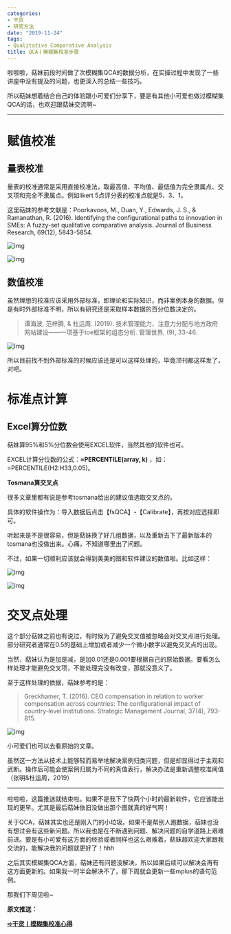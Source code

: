 ```yaml
---
categories:
- 干货
- 研究方法
date: "2019-11-24"
tags:
- Qualitative Comparative Analysis
title: QCA丨模糊集校准步骤
---
```

啦啦啦，萜妹前段时间做了次模糊集QCA的数据分析，在实操过程中发现了一些讲座中没有提及的问题，也更深入的总结一些技巧。

<!--more-->

所以萜妹想着结合自己的体验跟小可爱们分享下，要是有其他小可爱也做过模糊集QCA的话，也欢迎跟萜妹交流啊~

---

# **赋值校准**

## **量表校准**

量表的校准通常是采用直接校准法，取最高值、平均值、最低值为完全隶属点、交叉项和完全不隶属点。例如likert 5点评分表的校准点就是5、3、1。

这里萜妹的参考文献是：Poorkavoos, M., Duan, Y., Edwards, J. S., & Ramanathan, R. (2016). Identifying the configurational paths to innovation in SMEs: A fuzzy-set qualitative comparative analysis. Journal of Business Research, 69(12), 5843-5854.

![img](https://tie-1315290370.cos.ap-beijing.myqcloud.com/TIE/202309112326944.png)

![img](https://tie-1315290370.cos.ap-beijing.myqcloud.com/TIE/202309112326016.png)

## **数值校准**

虽然理想的校准应该采用外部标准，即理论和实际知识，而非案例本身的数据。但是有时外部标准不明，所以有研究还是采取样本数据的百分位数决定的。

> 谭海波, 范梓腾, & 杜运周. (2019). 技术管理能力、注意力分配与地方政府网站建设——一项基于toe框架的组态分析. 管理世界, (9), 33-46.

![img](https://tie-1315290370.cos.ap-beijing.myqcloud.com/TIE/202309112326044.png)

所以目前找不到外部标准的时候应该还是可以这样处理的，毕竟顶刊都这样发了，对吧。

# **标准点计算**

## **Excel算分位数**

萜妹算95%和5%分位数会使用EXCEL软件，当然其他的软件也可。

EXCEL计算分位数的公式：**=PERCENTILE(array, k)** ，如：=PERCENTILE(H2:H33,0.05)。

**Tosmana算交叉点**

很多文章里都有说是参考tosmana给出的建议值选取交叉点的。

具体的软件操作为：导入数据后点击【fsQCA】-【Calibrate】，再按对应选择即可。

听起来是不是很容易，但是萜妹换了好几组数据，以及重新去下了最新版本的tosmana也没做出来。心痛，不知道哪里出了问题。

不过，如果一切顺利应该就会得到美美的图和软件建议的数值啦。比如这样：

![img](https://tie-1315290370.cos.ap-beijing.myqcloud.com/TIE/202309112326926.png)

![img](https://tie-1315290370.cos.ap-beijing.myqcloud.com/TIE/202309112326731.png)

# **交叉点处理**

这个部分萜妹之前也有说过，有时候为了避免交叉值被忽略会对交叉点进行处理。部分研究者通常在0.5的基础上增加或者减少一个微小数字以避免交叉点的出现。

当然，萜妹认为是加是减，是加0.01还是0.001要根据自己的原始数据。要看怎么样处理才能避免交叉项，不能处理完没有改变，那就没意义了。

至于这样处理的依据，萜妹参考的是：

> Greckhamer, T. (2016). CEO compensation in relation to worker compensation across countries: The configurational impact of country‐level institutions. Strategic Management Journal, 37(4), 793-815.

![img](https://tie-1315290370.cos.ap-beijing.myqcloud.com/TIE/202309112326636.png)

小可爱们也可以去看原始的文章。

虽然这一方法从技术上能够轻而易举地解决案例归类问题，但是却显得过于主观和武断。操作后可能会使案例归属为不同的真值表行，解决办法是重新调整校准阈值（张明&杜运周，2019）

------

啦啦啦，这篇推送就结束啦。如果不是我下了快两个小时的最新软件，它应该能出现的更早。尤其是最后萜妹依旧没做出那个图就真的好气啊！

关于QCA，萜妹其实也还是刚入门的小垃圾。如果不是帮别人跑数据，萜妹也没有想过会有这些新问题。所以我也是在不断遇到问题、解决问题的自学道路上艰难前进。要是有小可爱有这方面的经验或者同样也这么艰难着，萜妹超欢迎大家跟我交流的，能解决我的问题就更好了！hhh

之后其实模糊集QCA方面，萜妹还有问题没解决，所以如果后续可以解决会再有这方面更新的。如果我一时半会解决不了，那下周就会更新一些mplus的语句范例。

那我们下周见啦~

**原文推送：**

**[➪干货丨模糊集校准心得](https://mp.weixin.qq.com/s?__biz=MzIwMDk1OTM2OQ==&mid=2247484971&idx=1&sn=b21d0eec2e111266442d66420f95a3af&chksm=96f472cda183fbdb2a0796d5d4ab23ad260e1cc399a5cfdf80a22a08b5cf822f2ef4c29a2203#rd)**
